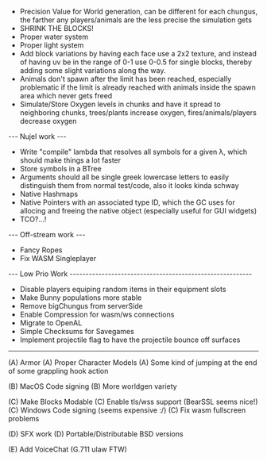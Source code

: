 - Precision Value for World generation, can be different for each chungus, the farther any players/animals are the less precise the simulation gets
- SHRINK THE BLOCKS!
- Proper water system
- Proper light system
- Add block variations by having each face use a 2x2 texture, and instead of having uv be in the range of 0-1 use 0-0.5 for single blocks, thereby adding some slight variations along the way.
- Animals don't spawn after the limit has been reached, especially problematic if the limit is already reached with animals inside the spawn area which never gets freed
- Simulate/Store Oxygen levels in chunks and have it spread to neighboring chunks, trees/plants increase oxygen, fires/animals/players decrease oxygen

--- Nujel work ---
+ Write "compile" lambda that resolves all symbols for a given λ, which should make things a lot faster
+ Store symbols in a BTree
+ Arguments should all be single greek lowercase letters to easily distinguish them from normal test/code, also it looks kinda schway
+ Native Hashmaps
+ Native Pointers with an associated type ID, which the GC uses for allocing and freeing the native object (especially useful for GUI widgets)
+ TCO?...!

--- Off-stream work ---
+ Fancy Ropes
+ Fix WASM Singleplayer

--- Low Prio Work ---------------------------------------------------------
- Disable players equiping random items in their equipment slots
- Make Bunny populations more stable
- Remove bigChungus from serverSide
- Enable Compression for wasm/ws connections
- Migrate to OpenAL
- Simple Checksums for Savegames
- Implement projectile flag to have the projectile bounce off surfaces
---------------------------------------------------------------------------

(A) Armor
(A) Proper Character Models
(A) Some kind of jumping at the end of some grappling hook action

(B) MacOS Code signing
(B) More worldgen variety

(C) Make Blocks Modable
(C) Enable tls/wss support (BearSSL seems nice!)
(C) Windows Code signing (seems expensive :/)
(C) Fix wasm fullscreen problems

(D) SFX work
(D) Portable/Distributable BSD versions

(E) Add VoiceChat (G.711 ulaw FTW)
